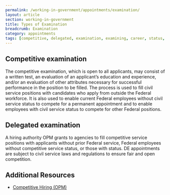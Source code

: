 ```yaml
---
permalink: /working-in-government/appointments/examination/
layout: article
section: working-in-government
title: Types of Examination
breadcrumb: Examination
category: appointments
tags: [competitive, delegated, examination, examining, career, status, eligibility, appointments]
---
```


## Competitive examination

The competitive examination, which is open to all applicants, may consist of a written test, an evaluation of an applicant’s education and experience, and/or an evaluation of other attributes necessary for successful performance in the position to be filled. The process is used to fill civil service positions with candidates who apply from outside the Federal workforce. It is also used to enable current Federal employees without civil service status to compete for a permanent appointment and to enable employees with civil service status to compete for other Federal positions.

## Delegated examination

A hiring authority OPM grants to agencies to fill competitive service positions with applicants without prior Federal service, Federal employees without competitive service status, or those with status. DE appointments are subject to civil service laws and regulations to ensure fair and open competition.



## Additional Resources

* [Competitive Hiring (OPM)](https://www.opm.gov/policy-data-oversight/hiring-authorities/competitive-hiring/#url=CompetitveExamining)
